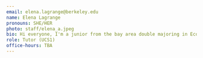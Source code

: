 ```yaml
---
email: elena.lagrange@berkeley.edu
name: Elena Lagrange
pronouns: SHE/HER
photo: staff/elena_a.jpeg
bio: Hi everyone, I'm a junior from the bay area double majoring in Economics and Data Science. I love traveling, R&B music, sunsets, exploring new bookstores or restaurants, and I'm a big cappuccino enthusiast :)
role: Tutor (UCS1)
office-hours: TBA
---
```

